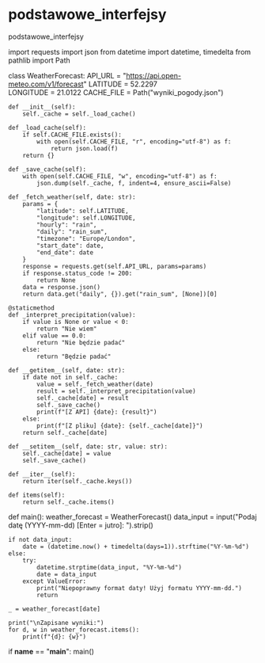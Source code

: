 # podstawowe_interfejsy
podstawowe_interfejsy

import requests
import json
from datetime import datetime, timedelta
from pathlib import Path

class WeatherForecast:
    API_URL = "https://api.open-meteo.com/v1/forecast"
    LATITUDE = 52.2297  
    LONGITUDE = 21.0122
    CACHE_FILE = Path("wyniki_pogody.json")

    def __init__(self):
        self._cache = self._load_cache()

    def _load_cache(self):
        if self.CACHE_FILE.exists():
            with open(self.CACHE_FILE, "r", encoding="utf-8") as f:
                return json.load(f)
        return {}

    def _save_cache(self):
        with open(self.CACHE_FILE, "w", encoding="utf-8") as f:
            json.dump(self._cache, f, indent=4, ensure_ascii=False)

    def _fetch_weather(self, date: str):
        params = {
            "latitude": self.LATITUDE,
            "longitude": self.LONGITUDE,
            "hourly": "rain",
            "daily": "rain_sum",
            "timezone": "Europe/London",
            "start_date": date,
            "end_date": date
        }
        response = requests.get(self.API_URL, params=params)
        if response.status_code != 200:
            return None
        data = response.json()
        return data.get("daily", {}).get("rain_sum", [None])[0]

    @staticmethod
    def _interpret_precipitation(value):
        if value is None or value < 0:
            return "Nie wiem"
        elif value == 0.0:
            return "Nie będzie padać"
        else:
            return "Będzie padać"

    def __getitem__(self, date: str):
        if date not in self._cache:
            value = self._fetch_weather(date)
            result = self._interpret_precipitation(value)
            self._cache[date] = result
            self._save_cache()
            print(f"[Z API] {date}: {result}")
        else:
            print(f"[Z pliku] {date}: {self._cache[date]}")
        return self._cache[date]

    def __setitem__(self, date: str, value: str):
        self._cache[date] = value
        self._save_cache()

    def __iter__(self):
        return iter(self._cache.keys())

    def items(self):
        return self._cache.items()

def main():
    weather_forecast = WeatherForecast()
    data_input = input("Podaj datę (YYYY-mm-dd) [Enter = jutro]: ").strip()

    if not data_input:
        date = (datetime.now() + timedelta(days=1)).strftime("%Y-%m-%d")
    else:
        try:
            datetime.strptime(data_input, "%Y-%m-%d")
            date = data_input
        except ValueError:
            print("Niepoprawny format daty! Użyj formatu YYYY-mm-dd.")
            return

    _ = weather_forecast[date]  

    print("\nZapisane wyniki:")
    for d, w in weather_forecast.items():
        print(f"{d}: {w}")

if __name__ == "__main__":
    main()
